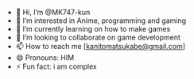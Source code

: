 - 👋 Hi, I’m @MK747-kun
- 👀 I’m interested in Anime, programming and gaming
- 🌱 I’m currently learning on how to make games
- 💞️ I’m looking to collaborate on game development
- 📫 How to reach me [kanitomatsukabe@gmail.com] 
- 😄 Pronouns: HIM
- ⚡ Fun fact: i am complex

<!---
MK747-kun/MK747-kun is a ✨ special ✨ repository because its `README.md` (this file) appears on your GitHub profile.
You can click the Preview link to take a look at your changes.
--->
